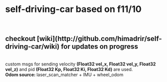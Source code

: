 <h1>self-driving-car based on f11/10</h1>

<br />
<h2> checkout [wiki](http://github.com/himadrir/self-driving-car/wiki) for updates on progress </h2>

<br />
custom msgs for sending velocity <strong>(Float32 vel_x, Float32 vel_y, Float32 vel_z)</strong> and pid <strong>(Float32 Kp, Float32 Ki, Float32 Kd)</strong> are used.

<br />
<strong> Odom source: </strong> laser_scan_matcher + IMU + wheel_odom
